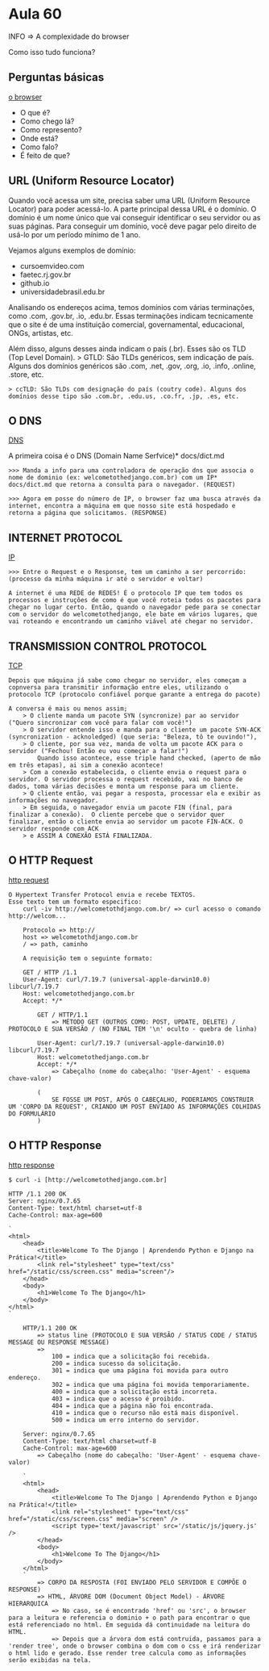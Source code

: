 # Aula 60

INFO =>  A complexidade do browser

Como isso tudo funciona?

## Perguntas básicas

[o browser](/assets/images/o_browser.png)

* O que é?
* Como chego lá?
* Como represento?
* Onde está?
* Como falo?
* É feito de que?

## URL (Uniform Resource Locator)

Quando você acessa um site, precisa saber uma URL (Uniform Resource Locator) para poder acessá-lo. A parte principal dessa URL é o domínio.
O domínio é um nome único que vai conseguir identificar o seu servidor ou as suas páginas. Para conseguir um domínio, você deve pagar pelo direito de usá-lo por um período mínimo de 1 ano.

Vejamos alguns exemplos de domínio:

* cursoemvideo.com
* faetec.rj.gov.br
* github.io
* universidadebrasil.edu.br

Analisando os endereços acima, temos domínios com várias terminações, como .com, .gov.br, .io, .edu.br. Essas terminações indicam tecnicamente que o site é de uma instituição comercial, governamental, educacional, ONGs, artistas, etc.

Além disso, alguns desses ainda indicam o país (.br). Esses são os TLD (Top Level Domain).
    > GTLD: São TLDs genéricos, sem indicação de país. Alguns dos domínios genéricos são .com, .net, .gov, .org, .io, .info, .online, .store, etc.

    > ccTLD: São TLDs com designação do país (coutry code). Alguns dos domínios desse tipo são .com.br, .edu.us, .co.fr, .jp, .es, etc.

## O DNS

[DNS](/assets/images/domain_name_service.png)

A primeira coisa é o DNS (Domain Name Serfvice)* docs/dict.md

    >>> Manda a info para uma controladora de operação dns que associa o nome de dominio (ex: welcometothedjango.com.br) com um IP* docs/dict.md que retorna a consulta para o navegador. (REQUEST)

    >>> Agora em posse do número de IP, o browser faz uma busca através da internet, encontra a máquina em que nosso site está hospedado e retorna a página que solicitamos. (RESPONSE)

## INTERNET PROTOCOL

[IP](/assets/images/internet_protocol.png)

    >>> Entre o Request e o Response, tem um caminho a ser percorrido:
    (processo da minha máquina ir até o servidor e voltar)

    A internet é uma REDE de REDES! É o protocolo IP que tem todos os processos e instruções de como é que você roteia todos os pacotes para chegar no lugar certo. Então, quando o navegador pede para se conectar com o servidor do welcometothedjango, ele bate em vários lugares, que vai roteando e encontrando um caminho viável até chegar no servidor.

## TRANSMISSION CONTROL PROTOCOL

[TCP](/assets/images/transmission_control_protocol.png)

    Depois que máquina já sabe como chegar no servidor, eles começam a copnversa para transmitir informação entre eles, utilizando o protocolo TCP (protocolo confiável porque garante a entrega do pacote)

    A conversa é mais ou menos assim;
        > O cliente manda um pacote SYN (syncronize) par ao servidor ("Quero sincronizar com você para falar com você!")
        > O servidor entende isso e manda para o cliente um pacote SYN-ACK (syncronization - acknoledged) (que seria: "Beleza, tô te ouvindo!"), 
        > O cliente, por sua vez, manda de volta um pacote ACK para o servidor ("Fechou! Então eu vou começar a falar!")
            Quando isso acontece, esse triple hand checked, (aperto de mão em três etapas), ai sim a conexão acontece!
        > Com a conexão estabelecida, o cliente envia o request para o servidor. O servidor processa o request recebido, vai no banco de dados, toma várias decisões e monta um response para um cliente.
        > O cliente então, vai pegar a resposta, processar ela e exibir as informações no navegador.
        > Em seguida, o navegador envia um pacote FIN (final, para finalizar a conexão).  O cliente percebe que o servidor quer finalizar, então o cliente envia ao servidor um pacote FIN-ACK. O servidor responde com ACK
        > e ASSIM A CONEXÃO ESTÁ FINALIZADA.

## O HTTP Request

[http request](/assets/images/http_request.png)

    O Hypertext Transfer Protocol envia e recebe TEXTOS. 
    Esse texto tem um formato especifico:
        curl -iv http://welcometothdjango.com.br/ => curl acesso o comando http://welcom...

        Protocolo => http://
        host => welcometothdjango.com.br
        / => path, caminho

        A requisição tem o seguinte formato:

        GET / HTTP /1.1
        User-Agent: curl/7.19.7 (universal-apple-darwin10.0) libcurl/7.19.7
        Host: welcometothedjango.com.br
        Accept: */*

            GET / HTTP/1.1 
                => MÉTODO GET (OUTROS COMO: POST, UPDATE, DELETE) / PROTOCOLO E SUA VERSÃO / (NO FINAL TEM '\n' oculto - quebra de linha)

            User-Agent: curl/7.19.7 (universal-apple-darwin10.0) libcurl/7.19.7
            Host: welcometothedjango.com.br
            Accept: */*
                => Cabeçalho (nome do cabeçalho: 'User-Agent' - esquema chave-valor)

            (
                SE FOSSE UM POST, APÓS O CABEÇALHO, PODERIAMOS CONSTRUIR UM 'CORPO DA REQUEST', CRIANDO UM POST ENVIADO AS INFORMAÇÕES COLHIDAS DO FORMULÁRIO
            )

## O HTTP Response

[http response](/assets/images/http_response.png)

    $ curl -i [http://welcometothedjango.com.br]

    HTTP /1.1 200 OK
    Server: nginx/0.7.65
    Content-Type: text/html charset=utf-8
    Cache-Control: max-age=600

    `
    <html>
        <head>
            <title>Welcome To The Django | Aprendendo Python e Django na Prática!</title>
            <link rel="stylesheet" type="text/css" href="/static/css/screen.css" media="screen"/>
        </head>
        <body>
            <h1>Welcome To The Django</h1>
        </body>
    </html>
    `

        HTTP/1.1 200 OK
            => status line (PROTOCOLO E SUA VERSÃO / STATUS CODE / STATUS MESSAGE OU RESPONSE MESSAGE)
            => 
                100 = indica que a solicitação foi recebida.
                200 = indica sucesso da solicitação.
                301 = indica que uma página foi movida para outro endereço.
                302 = indica que uma página foi movida temporariamente.
                400 = indica que a solicitação está incorreta.
                403 = indica que o acesso é proibido.
                404 = indica que a página não foi encontrada.
                410 = indica que o recurso não está mais disponível.
                500 = indica um erro interno do servidor.

        Server: nginx/0.7.65
        Content-Type: text/html charset=utf-8
        Cache-Control: max-age=600
            => Cabeçalho (nome do cabeçalho: 'User-Agent' - esquema chave-valor)
        
        `
        <html>
            <head>
                <title>Welcome To The Django | Aprendendo Python e Django na Prática!</title>
                <link rel="stylesheet" type="text/css" href="/static/css/screen.css" media="screen" />
                <script type='text/javascript' src='/static/js/jquery.js' />
            </head>
            <body>
                <h1>Welcome To The Django</h1>
            </body>
        </html>
        `
            => CORPO DA RESPOSTA (FOI ENVIADO PELO SERVIDOR E COMPÕE O RESPONSE)
            => HTML, ÁRVORE DOM (Document Object Model) - ÁRVORE HIERARQUICA
                => No caso, se é encontrado 'href' ou 'src', o browser para a leitura e referencia o dominio + o path para encontrar o que está referenciado no html. Em seguida dá continuidade na leitura do HTML.
                => Depois que a árvora dom está contruida, passamos para a 'render tree', onde o browser combina o dom com o css e irá renderizar o html lido e gerado. Esse render tree calcula como as informações serão exibidas na tela.
